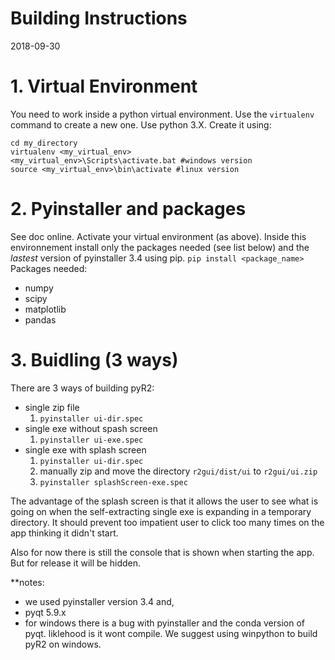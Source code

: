 # Building Instructions
2018-09-30


# 1. Virtual Environment
You need to work inside a python virtual environment. Use the `virtualenv` command to create a new one. Use python 3.X.
Create it using:
```command line
cd my_directory
virtualenv <my_virtual_env>
<my_virtual_env>\Scripts\activate.bat #windows version
source <my_virtual_env>\bin\activate #linux version
```



# 2. Pyinstaller and packages
See doc online. Activate your virtual environment (as above). Inside this environnement install only the packages needed (see list below) and the *lastest* version of pyinstaller 3.4 using pip. 
`pip install <package_name>`
Packages needed:
- numpy
- scipy
- matplotlib
- pandas


# 3. Buidling (3 ways)
There are 3 ways of building pyR2:
- single zip file
    1. `pyinstaller ui-dir.spec`
- single exe without spash screen
    1. `pyinstaller ui-exe.spec`
- single exe with splash screen
    1. `pyinstaller ui-dir.spec`
    2. manually zip and move the directory `r2gui/dist/ui` to `r2gui/ui.zip`
    3. `pyinstaller splashScreen-exe.spec`

The advantage of the splash screen is that it allows the user to see what is going on when the self-extracting single exe is expanding in a temporary directory. It should prevent too impatient user to click too many times on the app thinking it didn't start.

Also for now there is still the console that is shown when starting the app. But for release it will be hidden.

**notes: 
- we used pyinstaller version 3.4 and,
- pyqt 5.9.x
- for windows there is a bug with pyinstaller and the conda version of pyqt. liklehood is it wont compile. We suggest using winpython to build pyR2 on windows. 




